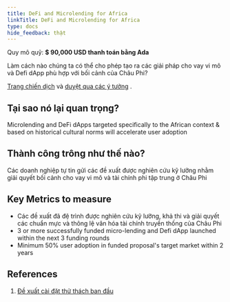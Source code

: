 ```yaml
---
title: DeFi and Microlending for Africa
linkTitle: DeFi and Microlending for Africa
type: docs
hide_feedback: thật
---
```


Quy mô quỹ: **$ 90,000 USD thanh toán bằng Ada**

Làm cách nào chúng ta có thể cho phép tạo ra các giải pháp cho vay vi mô và Defi dApp phù hợp với bối cảnh của Châu Phi?

[Trang chiến dịch](https://cardano.ideascale.com/a/campaign-home/26112) và [duyệt qua các ý tưởng](https://cardano.ideascale.com/a/ideas/top/campaign-filter/byids/campaigns/26112/stage/unspecified) .

## Tại sao nó lại quan trọng?

Microlending and DeFi dApps targeted specifically to the African context &amp; based on historical cultural norms will accelerate user adoption

## Thành công trông như thế nào?

Các doanh nghiệp tự tin gửi các đề xuất được nghiên cứu kỹ lưỡng nhằm giải quyết bối cảnh cho vay vi mô và tài chính phi tập trung ở Châu Phi

## Key Metrics to measure

- Các đề xuất đã đệ trình được nghiên cứu kỹ lưỡng, khả thi và giải quyết các chuẩn mực và thông lệ văn hóa tài chính truyền thống của Châu Phi
- 3 or more successfully funded micro-lending and Defi dApp launched within the next 3 funding rounds
- Minimum 50% user adoption in funded proposal's target market within 2 years

## References

1. [Đề xuất cài đặt thử thách ban đầu](https://cardano.ideascale.com/a/dtd/DeFi-and-Microlending-for-Africa/340138-48088)
